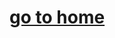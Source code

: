 <!-- TITLE: Home -->
<!-- SUBTITLE: A quick summary of Home -->

# <a href="google.com">go to home</a>